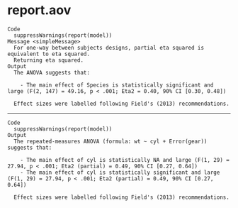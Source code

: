 # report.aov

    Code
      suppressWarnings(report(model))
    Message <simpleMessage>
      For one-way between subjects designs, partial eta squared is equivalent to eta squared.
      Returning eta squared.
    Output
      The ANOVA suggests that:
      
        - The main effect of Species is statistically significant and large (F(2, 147) = 49.16, p < .001; Eta2 = 0.40, 90% CI [0.30, 0.48])
      
      Effect sizes were labelled following Field's (2013) recommendations.

---

    Code
      suppressWarnings(report(model))
    Output
      The repeated-measures ANOVA (formula: wt ~ cyl + Error(gear)) suggests that:
      
        - The main effect of cyl is statistically NA and large (F(1, 29) = 27.94, p < .001; Eta2 (partial) = 0.49, 90% CI [0.27, 0.64])
        - The main effect of cyl is statistically significant and large (F(1, 29) = 27.94, p < .001; Eta2 (partial) = 0.49, 90% CI [0.27, 0.64])
      
      Effect sizes were labelled following Field's (2013) recommendations.

